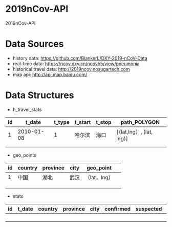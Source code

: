 # 2019nCov-API
2019nCov-API

# Data Sources
- history data: https://github.com/BlankerL/DXY-2019-nCoV-Data
- real-time data: https://ncov.dxy.cn/ncovh5/view/pneumonia
- historical travel data: http://2019ncov.nosugartech.com
- map api: http://api.map.baidu.com/ 

# Data Structures
- h_travel_stats

| id | t_date     | t_type | t_start | t_stop | path_POLYGON   |
|----|------------|--------|---------|--------|----------------|
| 1  | 2010-01-08 | 1      | 哈尔滨  | 海口   | [（lat,lng）, (lat, lng)] |
|    |            |        |         |        |                |
|    |            |        |         |        |                |


- geo_points

| id | country | province | city | geo_point    |   |
|----|---------|----------|------|--------------|---|
| 1  | 中国    | 湖北     | 武汉 | （lat，lng） |   |
|    |         |          |      |              |   |
|    |         |          |      |              |   |
|    |         |          |      |              |   |

- stats

| id | t_date | country | province | city | confirmed | suspected | cured | dead |
|----|--------|---------|----------|------|-----------|-----------|-------|------|
|    |        |         |          |      |           |           |       |      |
|    |        |         |          |      |           |           |       |      |
|    |        |         |          |      |           |           |       |      |
|    |        |         |          |      |           |           |       |      |